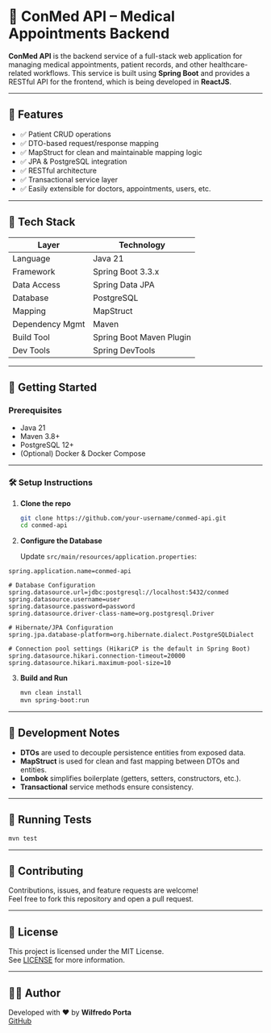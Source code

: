 
# 🏥 ConMed API – Medical Appointments Backend

**ConMed API** is the backend service of a full-stack web application for managing medical appointments, patient records, and other healthcare-related workflows. This service is built using **Spring Boot** and provides a RESTful API for the frontend, which is being developed in **ReactJS**.

---

## 📌 Features

- ✅ Patient CRUD operations
- ✅ DTO-based request/response mapping
- ✅ MapStruct for clean and maintainable mapping logic
- ✅ JPA & PostgreSQL integration
- ✅ RESTful architecture
- ✅ Transactional service layer
- ✅ Easily extensible for doctors, appointments, users, etc.

---

## 🧱 Tech Stack

| Layer         | Technology            |
|---------------|------------------------|
| Language      | Java 21                |
| Framework     | Spring Boot 3.3.x      |
| Data Access   | Spring Data JPA        |
| Database      | PostgreSQL             |
| Mapping       | MapStruct              |
| Dependency Mgmt | Maven                |
| Build Tool    | Spring Boot Maven Plugin |
| Dev Tools     | Spring DevTools        |


---

## 🚀 Getting Started

### Prerequisites

- Java 21
- Maven 3.8+
- PostgreSQL 12+
- (Optional) Docker & Docker Compose

---

### 🛠️ Setup Instructions

1. **Clone the repo**
   ```bash
   git clone https://github.com/your-username/conmed-api.git
   cd conmed-api
   ```

2. **Configure the Database**

   Update `src/main/resources/application.properties`:

```properties
spring.application.name=conmed-api

# Database Configuration
spring.datasource.url=jdbc:postgresql://localhost:5432/conmed
spring.datasource.username=user
spring.datasource.password=password
spring.datasource.driver-class-name=org.postgresql.Driver

# Hibernate/JPA Configuration
spring.jpa.database-platform=org.hibernate.dialect.PostgreSQLDialect

# Connection pool settings (HikariCP is the default in Spring Boot)
spring.datasource.hikari.connection-timeout=20000
spring.datasource.hikari.maximum-pool-size=10
```

3. **Build and Run**

   ```bash
   mvn clean install
   mvn spring-boot:run
   ```

---

## 🔧 Development Notes

- **DTOs** are used to decouple persistence entities from exposed data.
- **MapStruct** is used for clean and fast mapping between DTOs and entities.
- **Lombok** simplifies boilerplate (getters, setters, constructors, etc.).
- **Transactional** service methods ensure consistency.

---

## 🧪 Running Tests

```bash
mvn test
```

---

## 🤝 Contributing

Contributions, issues, and feature requests are welcome!  
Feel free to fork this repository and open a pull request.

---

## 📝 License

This project is licensed under the MIT License.  
See [LICENSE](LICENSE) for more information.

---

## 👨‍💻 Author

Developed with ❤️ by **Wilfredo Porta**  
[GitHub](https://github.com/wporta)
